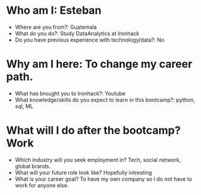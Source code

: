 # Who am I: Esteban

* Where are you from?: Guatemala
* What do you do?: Study DataAnalytics at Ironhack
* Do you have previous experience with technology/data?: No

# Why am I here: To change my career path.

* What has brought you to Ironhack?: Youtube
* What knowledge/skills do you expect to learn in this bootcamp?: python, sql, ML

# What will I do after the bootcamp? Work 

* Which industry will you seek employment in? Tech, social network, global brands. 
* What will your future role look like? Hopefully intresting	
* What is your career goal? To have my own company so I do not have to work for anyone else. 